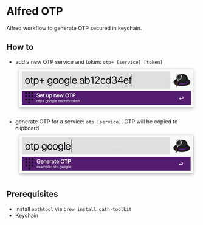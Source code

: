 # Alfred OTP

Alfred workflow to generate OTP secured in keychain.

## How to

- add a new OTP service and token: `otp+ [service] [token]`
![add new token](/doc/otp+.png)

- generate OTP for a service: `otp [service]`. OTP will be copied to clipboard
![generate otp](/doc/otp.png)

## Prerequisites

- Install `oathtool` via `brew install oath-toolkit`
- Keychain

